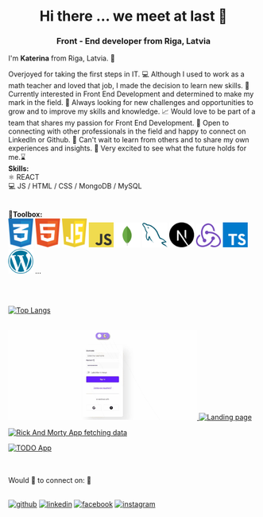<div align='center'>
  
# Hi there … we meet at last 🤩

### **Front - End developer from Riga, Latvia**

</div>

I'm **Katerina** from Riga, Latvia. 📍

Overjoyed for taking the first steps in IT. 💻
Although I used to work as a math teacher and loved that job, I made the decision to learn new skills. 💁
Currently interested in Front End Development and determined to make my mark in the field. 🙏
Always looking for new challenges and opportunities to grow and to improve my skills and knowledge. 📈 Would love to be part of a team that shares my passion for Front End Development. 👥
Open to connecting with other professionals in the field and happy to connect on LinkedIn or Github. 👋
Can't wait to learn from others and to share my own experiences and insights. 📓
Very excited to see what the future holds for me.⌛
<br>
**Skills:** <br>
⚛️ REACT <br>
💻 JS / HTML / CSS / MongoDB / MySQL
<br>
<br>
<br>
**🧰Toolbox:**
<br>
<img src="https://github.com/KateriinaOrrava/KateriinaOrrava/blob/main/css-3.svg" width='50px'/>
<img src="https://github.com/KateriinaOrrava/KateriinaOrrava/blob/main/html-1.svg" width='50px'/>
<img src="https://github.com/KateriinaOrrava/KateriinaOrrava/blob/main/javascript-1.svg" width='50px'/>
<img src="https://github.com/KateriinaOrrava/KateriinaOrrava/blob/main/logo-javascript.svg" width='50px'/>
<img src="https://github.com/KateriinaOrrava/KateriinaOrrava/blob/main/mongodb-icon-1.svg" width='50px'/>
<img src="https://github.com/KateriinaOrrava/KateriinaOrrava/blob/main/mysql-6.svg" width='50px'/>
<img src="https://github.com/KateriinaOrrava/KateriinaOrrava/blob/main/next-js.svg" width='50px'/>
<img src="https://github.com/KateriinaOrrava/KateriinaOrrava/blob/main/redux.svg" width='50px'/>
<img src="https://github.com/KateriinaOrrava/KateriinaOrrava/blob/main/typescript.svg" width='50px'/>
<img src="https://github.com/KateriinaOrrava/KateriinaOrrava/blob/main/wordpress-blue.svg" width='50px'/>
...

<br/><br/>

[![Top Langs](https://github-readme-stats.vercel.app/api/top-langs/?username=KateriinaOrrava)](https://github.com/KateriinaOrrava/github-readme-stats)
<br/><br/>

<div style='display="flex"'>
<a href="https://github.com/KateriinaOrrava/13_1_MD_FORM-validation"  target="_blank" rel="noreferrer"> <img src='https://github.com/KateriinaOrrava/KateriinaOrrava/blob/main/chrome-capture-2023-1-23%20(1).gif' width='380' title='Forms with validation'> </a>
<a href="https://github.com/KateriinaOrrava/Responsive-Landing-Page"  target="_blank" rel="noreferrer"><img src='https://github.com/KateriinaOrrava/KateriinaOrrava/blob/main/chrome-capture-2023-1-23%20(2).gif' width='380' title='Landing page'></a>

<a href="https://github.com/KateriinaOrrava/RickAndMorty-App-"  target="_blank" rel="noreferrer"><img src='https://github.com/KateriinaOrrava/KateriinaOrrava/blob/main/chrome-capture-2023-1-22.gif' width='380' title='Rick And Morty App fetching data'></a>

<a href='https://github.com/KateriinaOrrava/TODO-app-data-stored-in-MongoDB-' target="_blank" rel="noreferrer"><img src='https://github.com/KateriinaOrrava/KateriinaOrrava/blob/main/chrome-capture-2023-1-23.gif' width='380' title='TODO App'></a>

</div>

<br/><br/>
Would 💙 to connect on: :wave: <br>
<br/>

[<img src='https://cdn.jsdelivr.net/npm/simple-icons@3.0.1/icons/github.svg' alt='github' height='40'>](https://github.com/KateriinaOrrava) [<img src='https://cdn.jsdelivr.net/npm/simple-icons@3.0.1/icons/linkedin.svg' alt='linkedin' height='40'>](https://www.linkedin.com/in/katerina-orrava/) [<img src='https://cdn.jsdelivr.net/npm/simple-icons@3.0.1/icons/facebook.svg' alt='facebook' height='40'>](https://www.facebook.com/kate.orrava) [<img src='https://cdn.jsdelivr.net/npm/simple-icons@3.0.1/icons/instagram.svg' alt='instagram' height='40'>](https://www.instagram.com/kate666riina/)
